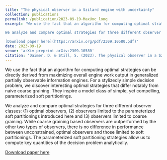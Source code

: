 ```yaml
---
title: "The physical observer in a Szilard engine with uncertainty"
collection: publications
permalink: /publication/2023-09-19-MaxUnc_long
excerpt: 'We use the fact that an algorithm for computing optimal strategies can be directly derived from maximizing overall engine work output in generalized partially observable information engines. For a stylizedly simple decision problem, we discover interesting optimal strategies that differ notably from naive coarse graining. They inspire a model class of simple, yet compelling, parameterized soft partitionings.

We analyze and compare optimal strategies for three different observer classes: (1) optimal observers, (2) observers limited to the parameterized soft partitionings introduced here and (3) observers limited to coarse graining. While coarse graining based observers are outperformed by the other two types of observers, there is no difference in performance between unconstrained, optimal observers and those limited to soft partitionings. The parameterized soft partitioning strategies allow us to compute key quantities of the decision problem analytically.

[Download paper here](https://arxiv.org/pdf/2309.10580.pdf)'
date: 2023-09-19
venue: 'arXiv preprint arXiv:2309.10580'
citation: 'Daimer, D. & Still, S. (2023). The physical observer in a Szilard engine with uncertainty. arXiv preprint arXiv:2309.10580.'
---
```

We use the fact that an algorithm for computing optimal strategies can be directly derived from maximizing overall engine work output in generalized partially observable information engines. For a stylizedly simple decision problem, we discover interesting optimal strategies that differ notably from naive coarse graining. They inspire a model class of simple, yet compelling, parameterized soft partitionings.

We analyze and compare optimal strategies for three different observer classes: (1) optimal observers, (2) observers limited to the parameterized soft partitionings introduced here and (3) observers limited to coarse graining. While coarse graining based observers are outperformed by the other two types of observers, there is no difference in performance between unconstrained, optimal observers and those limited to soft partitionings. The parameterized soft partitioning strategies allow us to compute key quantities of the decision problem analytically.

[Download paper here](https://arxiv.org/pdf/2309.10580.pdf)
